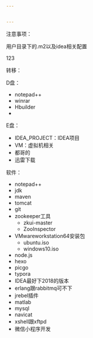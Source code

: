 ```yaml
---


---
```




注意事项：

用户目录下的.m2以及idea相关配置

123

转移：

D盘：

- notepad++
- winrar
- Hbuilder
- 



E盘：

- IDEA_PROJECT：IDEA项目
- VM：虚拟机相关
- 都哥的
- 迅雷下载



软件：

- notepad++
- jdk
- maven
- tomcat
- git
- zookeeper工具
  - zkui-master
  - ZooInspector
- VMwareworkstation64安装包
  - ubuntu.iso
  - windows10.iso
- node.js
- hexo
- picgo
- typora
- IDEA最好下2018的版本
- erlang跟rabbitmq可不下
- jrebel插件
- matlab
- mysql
- navicat
- xshell跟xftpd
- 微信小程序开发